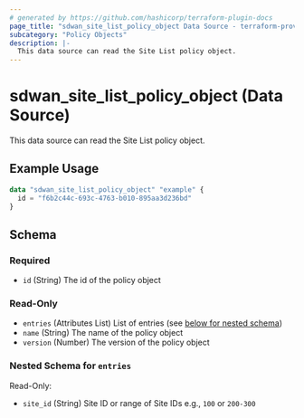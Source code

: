 ```yaml
---
# generated by https://github.com/hashicorp/terraform-plugin-docs
page_title: "sdwan_site_list_policy_object Data Source - terraform-provider-sdwan"
subcategory: "Policy Objects"
description: |-
  This data source can read the Site List policy object.
---
```


# sdwan_site_list_policy_object (Data Source)

This data source can read the Site List policy object.

## Example Usage

```terraform
data "sdwan_site_list_policy_object" "example" {
  id = "f6b2c44c-693c-4763-b010-895aa3d236bd"
}
```

<!-- schema generated by tfplugindocs -->
## Schema

### Required

- `id` (String) The id of the policy object

### Read-Only

- `entries` (Attributes List) List of entries (see [below for nested schema](#nestedatt--entries))
- `name` (String) The name of the policy object
- `version` (Number) The version of the policy object

<a id="nestedatt--entries"></a>
### Nested Schema for `entries`

Read-Only:

- `site_id` (String) Site ID or range of Site IDs e.g., `100` or `200-300`
